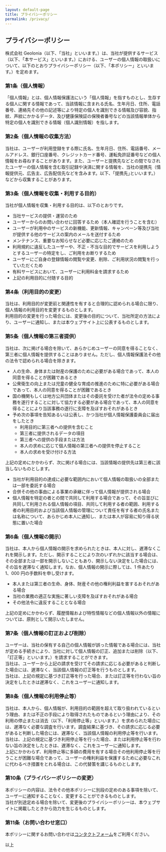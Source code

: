```yaml
---
layout: default-page
title: プライバシーポリシー
permalink: /privacy/
---
```


<div class="privacy">
<h2>プライバシーポリシー</h2>
<p>株式会社 Geolonia（以下、「当社」といいます。）は、当社が提供するサービス（以下、「本サービス」といいます。）における、ユーザーの個人情報の取扱いについて、以下のとおりプライバシーポリシー（以下、「本ポリシー」といいます。）を定めます。</p>

<h3>第1条（個人情報）</h3>
<p>「個人情報」とは、個人情報保護法にいう「個人情報」を指すものとし、生存する個人に関する情報であって、当該情報に含まれる氏名、生年月日、住所、電話番号、連絡先その他の記述等により特定の個人を識別できる情報及び容貌、指紋、声紋にかかるデータ、及び健康保険証の保険者番号などの当該情報単体から特定の個人を識別できる情報（個人識別情報）を指します。</p>

<h3>第2条（個人情報の収集方法）</h3>
<p>当社は、ユーザーが利用登録をする際に氏名、生年月日、住所、電話番号、メールアドレス、銀行口座番号、クレジットカード番号、運転免許証番号などの個人情報をお尋ねすることがあります。また、ユーザーと提携先などとの間でなされたユーザーの個人情報を含む取引記録や決済に関する情報を、当社の提携先（情報提供元、広告主、広告配信先などを含みます。以下、｢提携先｣といいます。）などから収集することがあります。</p>

<h3>第3条（個人情報を収集・利用する目的）</h3>
<p>当社が個人情報を収集・利用する目的は、以下のとおりです。</p>

<ul>
<li>当社サービスの提供・運営のため</li>
<li>ユーザーからのお問い合わせに回答するため（本人確認を行うことを含む）</li>
<li>ユーザーが利用中のサービスの新機能、更新情報、キャンペーン等及び当社が提供する他のサービスの案内のメールを送付するため</li>
<li>メンテナンス、重要なお知らせなど必要に応じたご連絡のため</li>
<li>利用規約に違反したユーザーや、不正・不当な目的でサービスを利用しようとするユーザーの特定をし、ご利用をお断りするため</li>
<li>ユーザーにご自身の登録情報の閲覧や変更、削除、ご利用状況の閲覧を行っていただくため</li>
<li>有料サービスにおいて、ユーザーに利用料金を請求するため</li>
<li>上記の利用目的に付随する目的</li>
</ul>

<h3>第4条（利用目的の変更）</h3>
<p>当社は、利用目的が変更前と関連性を有すると合理的に認められる場合に限り、個人情報の利用目的を変更するものとします。<br />
利用目的の変更を行った場合には、変更後の目的について、当社所定の方法により、ユーザーに通知し、または本ウェブサイト上に公表するものとします。</p>

<h3>第5条（個人情報の第三者提供）</h3>
<p>当社は、次に掲げる場合を除いて、あらかじめユーザーの同意を得ることなく、第三者に個人情報を提供することはありません。ただし、個人情報保護法その他の法令で認められる場合を除きます。</p>
<ul>
  <li>人の生命、身体または財産の保護のために必要がある場合であって、本人の同意を得ることが困難であるとき</li>
  <li>公衆衛生の向上または児童の健全な育成の推進のために特に必要がある場合であって、本人の同意を得ることが困難であるとき</li>
  <li>国の機関もしくは地方公共団体またはその委託を受けた者が法令の定める事務を遂行することに対して協力する必要がある場合であって、本人の同意を得ることにより当該事務の遂行に支障を及ぼすおそれがあるとき</li>
  <li>予め次の事項を告知あるいは公表し、かつ当社が個人情報保護委員会に届出をしたとき
  <ul>
    <li>利用目的に第三者への提供を含むこと</li>
    <li>第三者に提供されるデータの項目</li>
    <li>第三者への提供の手段または方法</li>
    <li>本人の求めに応じて個人情報の第三者への提供を停止すること</li>
    <li>本人の求めを受け付ける方法</li>
  </ul>
  </li>
</ul>

<p>上記の定めにかかわらず、次に掲げる場合には、当該情報の提供先は第三者に該当しないものとします。</p>

<ul>
  <li>当社が利用目的の達成に必要な範囲内において個人情報の取扱いの全部または一部を委託する場合</li>
  <li>合併その他の事由による事業の承継に伴って個人情報が提供される場合</li>
  <li>個人情報を特定の者との間で共同して利用する場合であって、その旨並びに共同して利用される個人情報の項目、共同して利用する者の範囲、利用する者の利用目的および当該個人情報の管理について責任を有する者の氏名または名称について、あらかじめ本人に通知し、または本人が容易に知り得る状態に置いた場合</li>
</ul>

<h3>第6条（個人情報の開示）</h3>

<p>当社は、本人から個人情報の開示を求められたときは、本人に対し、遅滞なくこれを開示します。ただし、開示することにより次のいずれかに該当する場合は、その全部または一部を開示しないこともあり、開示しない決定をした場合には、その旨を遅滞なく通知します。なお、個人情報の開示に際しては、1 件あたり 1、000 円の手数料を申し受けます。</p>

<ul>
<li>本人または第三者の生命、身体、財産その他の権利利益を害するおそれがある場合</li>
<li>当社の業務の適正な実施に著しい支障を及ぼすおそれがある場合</li>
<li>その他法令に違反することとなる場合</li>
</ul>

<p>上記の定めにかかわらず、履歴情報および特性情報などの個人情報以外の情報については、原則として開示いたしません。</p>

<h3>第7条（個人情報の訂正および削除）</h3>

<p>ユーザーは、当社の保有する自己の個人情報が誤った情報である場合には、当社が定める手続きにより、当社に対して個人情報の訂正、追加または削除（以下、「訂正等」といいます。）を請求することができます。<br />
当社は、ユーザーから上記の請求を受けてその請求に応じる必要があると判断した場合には、遅滞なく、当該個人情報の訂正等を行うものとします。<br />
当社は、上記の規定に基づき訂正等を行った場合、または訂正等を行わない旨の決定をしたときは遅滞なく、これをユーザーに通知します。</p>

<h3>第8条（個人情報の利用停止等）</h3>

<p>当社は、本人から、個人情報が、利用目的の範囲を超えて取り扱われているという理由、または不正の手段により取得されたものであるという理由により、その利用の停止または消去（以下、「利用停止等」といいます。）を求められた場合には、遅滞なく必要な調査を行います。調査結果に基づき、その請求に応じる必要があると判断した場合には、遅滞なく、当該個人情報の利用停止等を行います。<br />
当社は、上記の規定に基づき利用停止等を行った場合、または利用停止等を行わない旨の決定をしたときは、遅滞なく、これをユーザーに通知します。<br />
上記にかかわらず、利用停止等に多額の費用を有する場合その他利用停止等を行うことが困難な場合であって、ユーザーの権利利益を保護するために必要なこれに代わるべき措置をとれる場合は、この代替策を講じるものとします。</p>

<h3>第10条（プライバシーポリシーの変更）</h3>

<p>本ポリシーの内容は、法令その他本ポリシーに別段の定めのある事項を除いて、ユーザーに通知することなく、変更することができるものとします。<br />
当社が別途定める場合を除いて、変更後のプライバシーポリシーは、本ウェブサイトに掲載したときから効力を生じるものとします。</p>

<h3>第11条（お問い合わせ窓口）</h3>
<p>本ポリシーに関するお問い合わせは<a href="/contact">コンタクトフォーム</a>をご利用ください。</p>

<p>以上</p>

</div>
